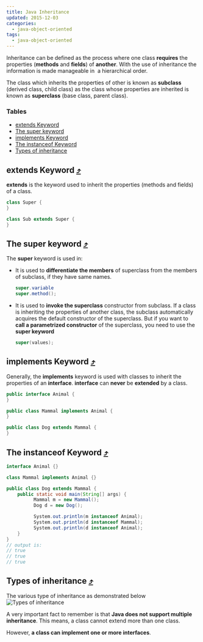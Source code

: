 ```yaml
---
title: Java Inheritance
updated: 2015-12-03
categories:
  - java-object-oriented
tags:
  - java-object-oriented
---
```


Inheritance can be defined as the process where one class **requires** the properties (**methods** and **fields**) of **another**. With the use of inheritance the information is made manageable in  a hierarchical order.

The class which inherits the properties of other is known as **subclass** (derived class, child class) as the class whose properties are inherited is known as **superclass** (base class, parent class).

### Tables

* [extends Keyword](#extends-keyword-10548tables)
* [The super keyword](#the-super-keyword-10548tables)
* [implements Keyword](#implements-keyword-10548tables)
* [The instanceof Keyword](#the-instanceof-keyword-10548tables)
* [Types of inheritance](#types-of-inheritance-10548tables)

## extends Keyword [&#10548;](#tables)
**extends** is the keyword used to inherit the properties (methods and fields) of a class.

```java
class Super {
}

class Sub extends Super {
}
```

## The super keyword [&#10548;](#tables)
The **super** keyword is used in:

* It is used to **differentiate the members** of superclass from the members of subclass, if they have same names.

  ```java
  super.variable
  super.method();
  ```

* It is used to **invoke the superclass** constructor from subclass. If a class is inheriting the properties of another class, the subclass automatically acquires the default constructor of the superclass. But if you want to **call a parametrized constructor** of the superclass, you need to use the **super keyword**

  ```java
  super(values);
  ```

## implements Keyword [&#10548;](#tables)
Generally, the **implements** keyword is used with classes to inherit the properties of an **interface**. **interface** can **never** be **extended** by a class.

```java
public interface Animal {
}

public class Mammal implements Animal {
}

public class Dog extends Mammal {
}
```

## The instanceof Keyword [&#10548;](#tables)

```java
interface Animal {}

class Mammal implements Animal {}

public class Dog extends Mammal {
    public static void main(String[] args) {
          Mammal m = new Mammal();
          Dog d = new Dog();

          System.out.println(m instanceof Animal);
          System.out.println(d instanceof Mammal);
          System.out.println(d instanceof Animal);
    }
}
// output is:
// true
// true
// true
```

## Types of inheritance [&#10548;](#tables)
The various type of inheritance as demonstrated below
![Types of inheritance](http://www.tutorialspoint.com/java/images/types_of_inheritance.jpg)

A very important fact to remember is that **Java does not support multiple inheritance**. This means, a class cannot extend more than one class.

However, **a class can implement one or more interfaces**.

